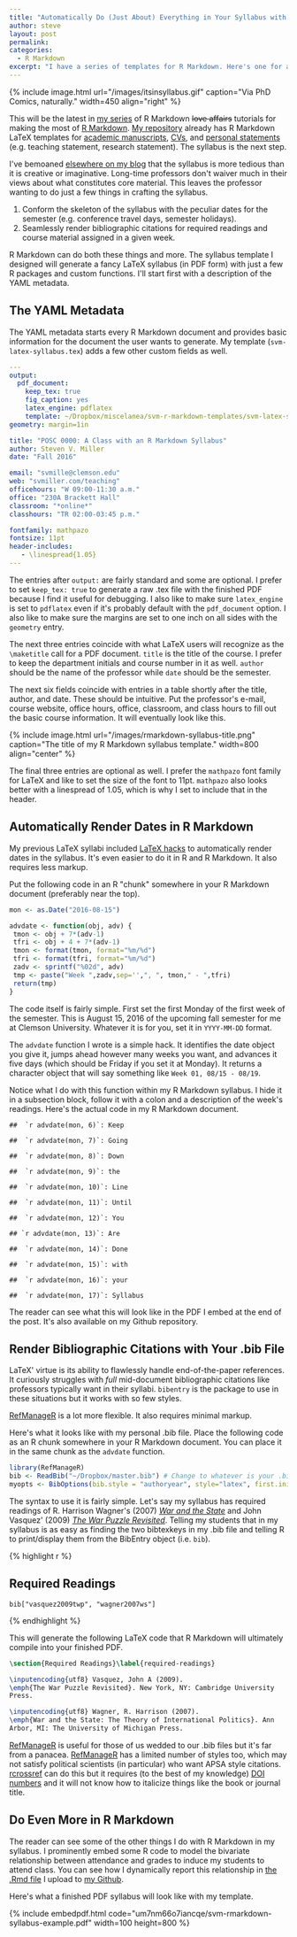 ```yaml
---
title: "Automatically Do (Just About) Everything in Your Syllabus with R Markdown"
author: steve
layout: post
permalink:
categories:
  - R Markdown
excerpt: "I have a series of templates for R Markdown. Here's one for an syllabus. I offer a guide on how to use it."
---
```


{% include image.html url="/images/itsinsyllabus.gif" caption="Via PhD Comics, naturally." width=450 align="right" %}

This will be the latest in [my series](http://svmiller.com/categories/#R%20Markdown) of R Markdown ~~love affairs~~ tutorials for making the most of [R Markdown](http://rmarkdown.rstudio.com/). [My repository](https://github.com/svmiller/svm-r-markdown-templates) already has R Markdown LaTeX templates for [academic manuscripts](http://svmiller.com/blog/2016/02/svm-r-markdown-manuscript/), [CVs](http://svmiller.com/blog/2016/03/svm-r-markdown-cv/), and [personal statements](https://github.com/svmiller/svm-r-markdown-templates/blob/master/svm-latex-statement.tex) (e.g. teaching statement, research statement). The syllabus is the next step.

I've bemoaned [elsewhere on my blog](http://svmiller.com/blog/2015/08/streamlining-the-syllabus-in-latex-with-advdate-and-datetime/) that the syllabus is more tedious than it is creative or imaginative. Long-time professors don't waiver much in their views about what constitutes core material. This leaves the professor wanting to do just a few things in crafting the syllabus.

1. Conform the skeleton of the syllabus with the peculiar dates for the semester (e.g. conference travel days, semester holidays).
2. Seamlessly render bibliographic citations for required readings and course material assigned in a given week.

R Markdown can do both these things and more. The syllabus template I designed will generate a fancy LaTeX syllabus (in PDF form) with just a few R packages and custom functions. I'll start first with a description of the YAML metadata.

## The YAML Metadata

The YAML metadata starts every R Markdown document and provides basic information for the document the user wants to generate. My template (`svm-latex-syllabus.tex`) adds a few other custom fields as well.

```yaml
---
output: 
  pdf_document:
    keep_tex: true
    fig_caption: yes
    latex_engine: pdflatex
    template: ~/Dropbox/miscelanea/svm-r-markdown-templates/svm-latex-syllabus.tex
geometry: margin=1in

title: "POSC 0000: A Class with an R Markdown Syllabus"
author: Steven V. Miller
date: "Fall 2016"

email: "svmille@clemson.edu"
web: "svmiller.com/teaching"
officehours: "W 09:00-11:30 a.m."
office: "230A Brackett Hall"
classroom: "*online*"
classhours: "TR 02:00-03:45 p.m."

fontfamily: mathpazo
fontsize: 11pt
header-includes:
   - \linespread{1.05}
---
```

The entries after `output:` are fairly standard and some are optional. I prefer to set `keep_tex: true` to generate a raw .tex file with the finished PDF because I find it useful for debugging. I also like to make sure `latex_engine` is set to `pdflatex` even if it's probably default with the `pdf_document` option. I also like to make sure the margins are set to one inch on all sides with the `geometry` entry.

The next three entries coincide with what LaTeX users will recognize as the `\maketitle` call for a PDF document. `title` is the title of the course. I prefer to keep the department initials and course number in it as well. `author` should be the name of the professor while `date` should be the semester.

The next six fields coincide with entries in a table shortly after the title, author, and date. These should be intuitive. Put the professor's e-mail, course website, office hours, office, classroom, and class hours to fill out the basic course information. It will eventually look like this.

{% include image.html url="/images/rmarkdown-syllabus-title.png" caption="The title of my R Markdown syllabus template." width=800 align="center" %}

The final three entries are optional as well. I prefer the `mathpazo` font family for LaTeX and like to set the size of the font to 11pt. `mathpazo` also looks better with a linespread of 1.05, which is why I set to include that in the header.

## Automatically Render Dates in R Markdown

My previous LaTeX syllabi included [LaTeX hacks](http://svmiller.com/blog/2015/08/streamlining-the-syllabus-in-latex-with-advdate-and-datetime/) to automatically render dates in the syllabus. It's even easier to do it in R and R Markdown. It also requires less markup.

Put the following code in an R "chunk" somewhere in your R Markdown document (preferably near the top).

```r
mon <- as.Date("2016-08-15")

advdate <- function(obj, adv) {
 tmon <- obj + 7*(adv-1)
 tfri <- obj + 4 + 7*(adv-1)
 tmon <- format(tmon, format="%m/%d")
 tfri <- format(tfri, format="%m/%d")
 zadv <- sprintf("%02d", adv)
 tmp <- paste("Week ",zadv,sep='',", ", tmon," - ",tfri)
 return(tmp)
}
```

The code itself is fairly simple. First set the first Monday of the first week of the semester. This is August 15, 2016 of the upcoming fall semester for me at Clemson University. Whatever it is for you, set it in `YYYY-MM-DD` format.

The `advdate` function I wrote is a simple hack. It identifies the date object you give it, jumps ahead however many weeks you want, and advances it five days (which should be Friday if you set it at Monday). It returns a character object that will say something like `Week 01, 08/15 - 08/19`.

Notice what I do with this function within my R Markdown syllabus. I hide it in a subsection block, follow it with a colon and a description of the week's readings. Here's the actual code in my R Markdown document.

```rmarkdown
##  `r advdate(mon, 6)`: Keep

##  `r advdate(mon, 7)`: Going

##  `r advdate(mon, 8)`: Down

##  `r advdate(mon, 9)`: the

##  `r advdate(mon, 10)`: Line

##  `r advdate(mon, 11)`: Until

##  `r advdate(mon, 12)`: You

## `r advdate(mon, 13)`: Are

##  `r advdate(mon, 14)`: Done

##  `r advdate(mon, 15)`: with

##  `r advdate(mon, 16)`: your

##  `r advdate(mon, 17)`: Syllabus 
```

The reader can see what this will look like in the PDF I embed at the end of the post. It's also available on my Github repository.

## Render Bibliographic Citations with Your .bib File

LaTeX' virtue is its ability to flawlessly handle end-of-the-paper references. It curiously struggles with *full* mid-document bibliographic citations like professors typically want in their syllabi. `bibentry` is the package to use in these situations but it works with so few styles.

[RefManageR](https://cran.r-project.org/web/packages/RefManageR/index.html) is a lot more flexible. It also requires minimal markup.

Here's what it looks like with my personal .bib file. Place the following code as an R chunk somewhere in your R Markdown document. You can place it in the same chunk as the `advdate` function.

```r
library(RefManageR)
bib <- ReadBib("~/Dropbox/master.bib") # Change to whatever is your .bib file
myopts <- BibOptions(bib.style = "authoryear", style="latex", first.inits=FALSE, max.names = 20)
```
The syntax to use it is fairly simple. Let's say my syllabus has required readings of R. Harrison Wagner's (2007) [*War and the State*](http://www.press.umich.edu/224960/war_and_the_state) and John Vasquez' (2009) [*The War Puzzle Revisited*](http://www.cambridge.org/us/academic/subjects/politics-international-relations/international-relations-and-international-organisations/war-puzzle-revisited). Telling my students that in my syllabus is as easy as finding the two bibtexkeys in my .bib file and telling R to print/display them from the BibEntry object (i.e. `bib`).

{% highlight r %}

## Required Readings

```{r, echo = FALSE, results="asis"} 
bib["vasquez2009twp", "wagner2007ws"]
``` 
{% endhighlight %}

This will generate the following LaTeX code that R Markdown will ultimately compile into your finished PDF.

```latex
\section{Required Readings}\label{required-readings}

\inputencoding{utf8} Vasquez, John A (2009).
\emph{The War Puzzle Revisited}. New York, NY: Cambridge University
Press.

\inputencoding{utf8} Wagner, R. Harrison (2007).
\emph{War and the State: The Theory of International Politics}. Ann
Arbor, MI: The University of Michigan Press.
```

[RefManageR](https://cran.r-project.org/web/packages/RefManageR/index.html) is useful for those of us wedded to our .bib files but it's far from a panacea. [RefManageR](https://cran.r-project.org/web/packages/RefManageR/index.html) has a limited number of styles too, which may not satisfy political scientists (in particular) who want APSA style citations. [rcrossref](https://cran.r-project.org/web/packages/rcrossref/index.html) can do this but it requires (to the best of my knowledge) [DOI numbers](http://www.crosscite.org/cn/) and it will not know how to italicize things like the book or journal title.

## Do Even More in R Markdown

The reader can see some of the other things I do with R Markdown in my syllabus. I prominently embed some R code to model the bivariate relationship between attendance and grades to induce my students to attend class. You can see how I dynamically report this relationship in [the .Rmd file](https://github.com/svmiller/svm-r-markdown-templates) I upload to [my Github](http://github.com/svmiller).

Here's what a finished PDF syllabus will look like with my template.

{% include embedpdf.html code="um7nm66o7iancqe/svm-rmarkdown-syllabus-example.pdf" width=100 height=800 %}
